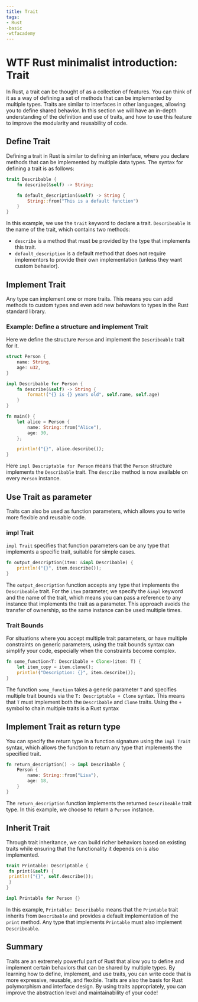 ```yaml
---
title: Trait
tags:
- Rust
-basic
-wtfacademy
---
```


# WTF Rust minimalist introduction: Trait

In Rust, a trait can be thought of as a collection of features. You can think of it as a way of defining a set of methods that can be implemented by multiple types. Traits are similar to interfaces in other languages, allowing you to define shared behavior. In this section we will have an in-depth understanding of the definition and use of traits, and how to use this feature to improve the modularity and reusability of code.

## Define Trait

Defining a trait in Rust is similar to defining an interface, where you declare methods that can be implemented by multiple data types. The syntax for defining a trait is as follows:

```rust
trait Describable {
    fn describe(&self) -> String;

    fn default_description(&self) -> String {
        String::from("This is a default function")
    }
}
```

In this example, we use the `trait` keyword to declare a trait. `Describeable` is the name of the trait, which contains two methods:
* `describe` is a method that must be provided by the type that implements this trait.
* `default_description` is a default method that does not require implementors to provide their own implementation (unless they want custom behavior).

## Implement Trait

Any type can implement one or more traits. This means you can add methods to custom types and even add new behaviors to types in the Rust standard library.

### Example: Define a structure and implement Trait

Here we define the structure `Person` and implement the `Describeable` trait for it.

```rust
struct Person {
    name: String,
    age: u32,
}

impl Describable for Person {
    fn describe(&self) -> String {
        format!("{} is {} years old", self.name, self.age)
    }
}

fn main() {
    let alice = Person {
        name: String::from("Alice"),
        age: 30,
    };

    println!("{}", alice.describe());
}
```
Here `impl Descriptable for Person` means that the `Person` structure implements the `Describable` trait. The `describe` method is now available on every `Person` instance.

## Use Trait as parameter

Traits can also be used as function parameters, which allows you to write more flexible and reusable code.

### impl Trait

`impl Trait` specifies that function parameters can be any type that implements a specific trait, suitable for simple cases.

```rust
fn output_description(item: &impl Describable) {
    println!("{}", item.describe());
}
```

The `output_description` function accepts any type that implements the `Describeable` trait. For the `item` parameter, we specify the `&impl` keyword and the name of the trait, which means you can pass a reference to any instance that implements the trait as a parameter. This approach avoids the transfer of ownership, so the same instance can be used multiple times.

### Trait Bounds

For situations where you accept multiple trait parameters, or have multiple constraints on generic parameters, using the trait bounds syntax can simplify your code, especially when the constraints become complex.

```rust
fn some_function<T: Describable + Clone>(item: T) {
    let item_copy = item.clone();
    println!("Description: {}", item.describe());
}
```

The function `some_function` takes a generic parameter `T` and specifies multiple trait bounds via the `T: Descriptable + Clone` syntax. This means that `T` must implement both the `Describable` and `Clone` traits. Using the `+` symbol to chain multiple traits is a Rust syntax

## Implement Trait as return type

You can specify the return type in a function signature using the `impl Trait` syntax, which allows the function to return any type that implements the specified trait.

```rust
fn return_description() -> impl Describable {
    Person {
        name: String::from("Lisa"),
        age: 18,
    }
}
```

The `return_description` function implements the returned `Describeable` trait type. In this example, we choose to return a `Person` instance.

## Inherit Trait

Through trait inheritance, we can build richer behaviors based on existing traits while ensuring that the functionality it depends on is also implemented.

```rust
trait Printable: Descriptable {
 fn print(&self) {
 println!("{}", self.describe());
 }
}

impl Printable for Person {}
```

In this example, `Printable: Describable` means that the `Printable` trait inherits from `Describable` and provides a default implementation of the `print` method. Any type that implements `Printable` must also implement `Describeable`.

## Summary

Traits are an extremely powerful part of Rust that allow you to define and implement certain behaviors that can be shared by multiple types. By learning how to define, implement, and use traits, you can write code that is more expressive, reusable, and flexible. Traits are also the basis for Rust polymorphism and interface design. By using traits appropriately, you can improve the abstraction level and maintainability of your code!
